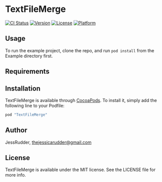 # TextFileMerge

[![CI Status](http://img.shields.io/travis/JessRudder/TextFileMerge.svg?style=flat)](https://travis-ci.org/JessRudder/TextFileMerge)
[![Version](https://img.shields.io/cocoapods/v/TextFileMerge.svg?style=flat)](http://cocoapods.org/pods/TextFileMerge)
[![License](https://img.shields.io/cocoapods/l/TextFileMerge.svg?style=flat)](http://cocoapods.org/pods/TextFileMerge)
[![Platform](https://img.shields.io/cocoapods/p/TextFileMerge.svg?style=flat)](http://cocoapods.org/pods/TextFileMerge)

## Usage

To run the example project, clone the repo, and run `pod install` from the Example directory first.

## Requirements

## Installation

TextFileMerge is available through [CocoaPods](http://cocoapods.org). To install
it, simply add the following line to your Podfile:

```ruby
pod "TextFileMerge"
```

## Author

JessRudder, thejessicarudder@gmail.com

## License

TextFileMerge is available under the MIT license. See the LICENSE file for more info.
